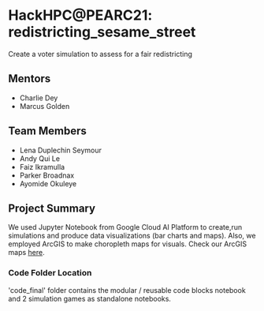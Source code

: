 # HackHPC@PEARC21: redistricting_sesame_street
Create a voter simulation to assess for a fair redistricting
## Mentors
 * Charlie Dey
 * Marcus Golden

## Team Members
 * Lena Duplechin Seymour
 * Andy Qui Le
 * Faiz Ikramulla
 * Parker Broadnax
 * Ayomide Okuleye

## Project Summary
We used Jupyter Notebook from Google Cloud AI Platform to create,run simulations and produce data visualizations (bar charts and maps). Also, we employed ArcGIS to make choropleth maps for visuals. Check our ArcGIS maps [here](https://drive.google.com/drive/folders/1Z36J_56eray7mXSlretrV2ADojGjra8m?usp=sharing).  

### Code Folder Location  
'code_final' folder contains the modular / reusable code blocks notebook and 2 simulation games as standalone notebooks.  
